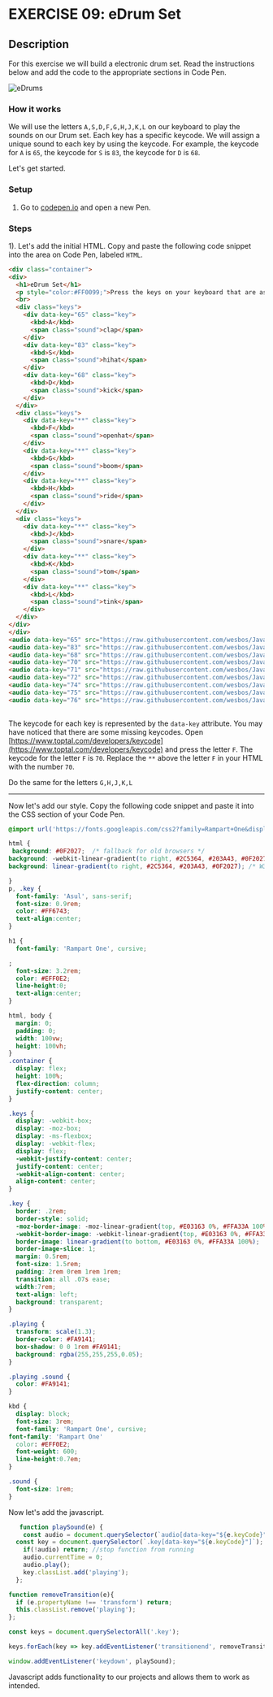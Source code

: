 # EXERCISE 09: eDrum Set

## Description

For this exercise we will build a electronic drum set. Read the instructions below and add the code to the appropriate sections in Code Pen.

![eDrums](.gitbook/assets/edrums.png)

### How it works

We will use the letters `A,S,D,F,G,H,J,K,L` on our keyboard to play the sounds on our Drum set. Each key has a specific keycode. We will assign a unique sound to each key by using the keycode. For example, the keycode for `A` is `65`, the keycode for `S` is `83`, the keycode for `D` is `68`.

Let's get started.

### Setup

1. Go to [codepen.io](https://codepen.io/trending) and open a new Pen.

### Steps

1\). Let's add the initial HTML. Copy and paste the following code snippet into the area on Code Pen, labeled `HTML`.

```html
<div class="container">
<div>
  <h1>eDrum Set</h1>
  <p style="color:#FF0099;">Press the keys on your keyboard that are associated with the sounds.</p>
  <br>
  <div class="keys">
    <div data-key="65" class="key">
      <kbd>A</kbd>
      <span class="sound">clap</span>
    </div>
    <div data-key="83" class="key">
      <kbd>S</kbd>
      <span class="sound">hihat</span>
    </div>
    <div data-key="68" class="key">
      <kbd>D</kbd>
      <span class="sound">kick</span>
    </div>
  </div>
  <div class="keys">
    <div data-key="**" class="key">
      <kbd>F</kbd>
      <span class="sound">openhat</span>
    </div>
    <div data-key="**" class="key">
      <kbd>G</kbd>
      <span class="sound">boom</span>
    </div>
    <div data-key="**" class="key">
      <kbd>H</kbd>
      <span class="sound">ride</span>
    </div>
  </div>
  <div class="keys">
    <div data-key="**" class="key">
      <kbd>J</kbd>
      <span class="sound">snare</span>
    </div>
    <div data-key="**" class="key">
      <kbd>K</kbd>
      <span class="sound">tom</span>
    </div>
    <div data-key="**" class="key">
      <kbd>L</kbd>
      <span class="sound">tink</span>
    </div>
  </div>
</div>
</div>
<audio data-key="65" src="https://raw.githubusercontent.com/wesbos/JavaScript30/master/01%20-%20JavaScript%20Drum%20Kit/sounds/clap.wav"></audio>
<audio data-key="83" src="https://raw.githubusercontent.com/wesbos/JavaScript30/master/01%20-%20JavaScript%20Drum%20Kit/sounds/hihat.wav"></audio>
<audio data-key="68" src="https://raw.githubusercontent.com/wesbos/JavaScript30/master/01%20-%20JavaScript%20Drum%20Kit/sounds/kick.wav"></audio>
<audio data-key="70" src="https://raw.githubusercontent.com/wesbos/JavaScript30/master/01%20-%20JavaScript%20Drum%20Kit/sounds/openhat.wav"></audio>
<audio data-key="71" src="https://raw.githubusercontent.com/wesbos/JavaScript30/master/01%20-%20JavaScript%20Drum%20Kit/sounds/boom.wav"></audio>
<audio data-key="72" src="https://raw.githubusercontent.com/wesbos/JavaScript30/master/01%20-%20JavaScript%20Drum%20Kit/sounds/ride.wav"></audio>
<audio data-key="74" src="https://raw.githubusercontent.com/wesbos/JavaScript30/master/01%20-%20JavaScript%20Drum%20Kit/sounds/snare.wav"></audio>
<audio data-key="75" src="https://raw.githubusercontent.com/wesbos/JavaScript30/master/01%20-%20JavaScript%20Drum%20Kit/sounds/tom.wav"></audio>
<audio data-key="76" src="https://raw.githubusercontent.com/wesbos/JavaScript30/master/01%20-%20JavaScript%20Drum%20Kit/sounds/tink.wav"></audio>
  
```

The keycode for each key is represented by the `data-key` attribute. You may have noticed that there are some missing keycodes. Open [https://www.toptal.com/developers/keycode](https://www.toptal.com/developers/keycode) and press the letter `F`. The keycode for the letter `F` is `70`. Replace the `**` above the letter `F` in your HTML with the number `70`.

Do the same for the letters `G,H,J,K,L`

***

Now let's add our style. Copy the following code snippet and paste it into the CSS section of your Code Pen.

```css
@import url('https://fonts.googleapis.com/css2?family=Rampart+One&display=swap');

html {
 background: #0F2027;  /* fallback for old browsers */
background: -webkit-linear-gradient(to right, #2C5364, #203A43, #0F2027);  /* Chrome 10-25, Safari 5.1-6 */
background: linear-gradient(to right, #2C5364, #203A43, #0F2027); /* W3C, IE 10+/ Edge, Firefox 16+, Chrome 26+, Opera 12+, Safari 7+ */

}
p, .key {
  font-family: 'Asul', sans-serif;
  font-size: 0.9rem;
  color: #FF6743;
  text-align:center;
}

h1 {
  font-family: 'Rampart One', cursive;

;
  font-size: 3.2rem;
  color: #EFF0E2;
  line-height:0;
  text-align:center;
}

html, body {
  margin: 0;
  padding: 0;
  width: 100vw;
  height: 100vh;
}
.container {
  display: flex;
  height: 100%;
  flex-direction: column;
  justify-content: center;
}

.keys {
  display: -webkit-box;
  display: -moz-box;
  display: -ms-flexbox;
  display: -webkit-flex;
  display: flex;
  -webkit-justify-content: center;
  justify-content: center;
  -webkit-align-content: center;
  align-content: center;
}

.key {
  border: .2rem;
  border-style: solid;
  -moz-border-image: -moz-linear-gradient(top, #E03163 0%, #FFA33A 100%);
  -webkit-border-image: -webkit-linear-gradient(top, #E03163 0%, #FFA33A 100%);
  border-image: linear-gradient(to bottom, #E03163 0%, #FFA33A 100%);
  border-image-slice: 1;
  margin: 0.5rem;
  font-size: 1.5rem;
  padding: 2rem 0rem 1rem 1rem;
  transition: all .07s ease;
  width:7rem;
  text-align: left;
  background: transparent;
}

.playing {
  transform: scale(1.3);
  border-color: #FA9141;
  box-shadow: 0 0 1rem #FA9141;
  background: rgba(255,255,255,0.05);
}

.playing .sound {
  color: #FA9141;
}

kbd {
  display: block;
  font-size: 3rem;
  font-family: 'Rampart One', cursive;
font-family: 'Rampart One'
  color: #EFF0E2;
  font-weight: 600;
  line-height:0.7em;
}

.sound {
  font-size: 1rem;
}
```

Now let's add the javascript.

```js
   function playSound(e) {
    const audio = document.querySelector(`audio[data-key="${e.keyCode}"]`);
  const key = document.querySelector(`.key[data-key="${e.keyCode}"]`);
    if(!audio) return; //stop function from running
    audio.currentTime = 0;
    audio.play();
    key.classList.add('playing');
  };

function removeTransition(e){
  if (e.propertyName !== 'transform') return;
  this.classList.remove('playing');
};

const keys = document.querySelectorAll('.key');

keys.forEach(key => key.addEventListener('transitionend', removeTransition));

window.addEventListener('keydown', playSound);
```

Javascript adds functionality to our projects and allows them to work as intended.
